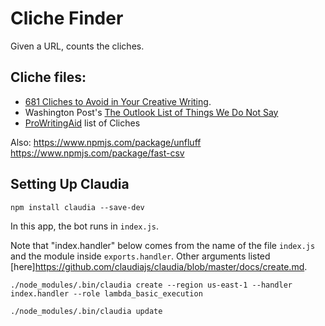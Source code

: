 # Cliche Finder

Given a URL, counts the cliches.

## Cliche files: 

- [681 Cliches to Avoid in Your Creative Writing](http://www.be-a-better-writer.com/cliches.html).
- Washington Post's [The Outlook List of Things We Do Not Say](https://www.washingtonpost.com/news/opinions/wp/2014/02/27/the-outlook-list-of-things-we-do-not-say/?utm_term=.dbd630e45504)
- [ProWritingAid](https://prowritingaid.com/art/21/List-of-Cliches.aspx) list of Cliches

Also:
https://www.npmjs.com/package/unfluff
https://www.npmjs.com/package/fast-csv


## Setting Up Claudia

```
npm install claudia --save-dev
```

In this app, the bot runs in `index.js`.

Note that "index.handler" below comes from the name of the file `index.js` and the module inside `exports.handler`. Other arguments listed [here]https://github.com/claudiajs/claudia/blob/master/docs/create.md. 

```
./node_modules/.bin/claudia create --region us-east-1 --handler index.handler --role lambda_basic_execution
```

```
./node_modules/.bin/claudia update
```
